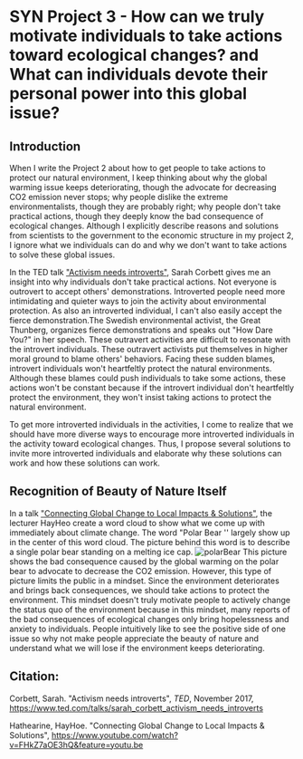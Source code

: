 # SYN Project 3 - How can we truly motivate individuals to take actions toward ecological changes? and What can individuals devote their personal power into this global issue?

## Introduction
When I write the Project 2 about how to get people to take actions to protect our natural environment, I keep thinking about why the global warming issue keeps deteriorating, though the advocate for decreasing CO2 emission never stops; why people dislike the extreme environmentalists, though they are probably right; why people don't take practical actions, though they deeply know the bad consequence of ecological changes. Although I explicitly describe reasons and solutions from scientists to the government to the economic structure in my project 2, I ignore what we individuals can do and why we don't want to take actions to solve these global issues. 

In the TED talk ["Activism needs introverts"](https://www.ted.com/talks/sarah_corbett_activism_needs_introverts), Sarah Corbett gives me an insight into why individuals don't take practical actions. Not everyone is outrovert to accept others' demonstrations. Introverted people need more intimidating and quieter ways to join the activity about environmental protection. As also an introverted individual, I can't also easily accept the fierce demonstration.The Swedish environmental activist, the Great Thunberg, organizes fierce demonstrations and speaks out "How Dare You?" in her speech. These outravert activities are difficult to resonate with the introvert individuals. These outravert activists put themselves in higher moral ground to blame others' behaviors. Facing these sudden blames, introvert individuals won't heartfeltly protect the natural environments. Although these blames could push individuals to take some actions, these actions won't be constant because if the introvert individual don't heartfeltly protect the environment, they won't insist taking actions to protect the natural environment. 

To get more introverted individuals in the activities, I come to realize that we should have more diverse ways to encourage more introverted individuals in the activity toward ecological changes. Thus, I propose several solutions to invite more introverted individuals and elaborate why these solutions can work and how these solutions can work. 

## Recognition of Beauty of Nature Itself

In a talk ["Connecting Global Change to Local Impacts & Solutions"](https://www.youtube.com/watch?v=FHkZ7aOE3hQ&feature=youtu.be), the lecturer HayHeo create a word cloud to show what we come up with immediately about climate change. The word "Polar Bear '' largely show up in the center of this word cloud. The picture behind this word is to describe a single polar bear standing on a melting ice cap. ![polarBear](https://metro.co.uk/wp-content/uploads/2019/11/PRI_95003535.jpg?quality=90&strip=all) This picture shows the bad consequence caused by the global warming on the polar bear to advocate to decrease the CO2 emission. However, this type of picture limits the public in a mindset. Since the environment deteriorates and brings back consequences, we should take actions to protect the environment. This mindset doesn't truly motivate people to actively change the status quo of the environment because in this mindset, many reports of the bad consequences of ecological changes only bring hopelessness and anxiety to individuals. People intuitively like to see the positive side of one issue so why not make people appreciate the beauty of nature and understand what we will lose if the environment keeps deteriorating. 




## Citation:
Corbett, Sarah. "Activism needs introverts", *TED*, November 2017, https://www.ted.com/talks/sarah_corbett_activism_needs_introverts 

Hathearine, HayHoe. "Connecting Global Change to Local Impacts & Solutions", https://www.youtube.com/watch?v=FHkZ7aOE3hQ&feature=youtu.be


